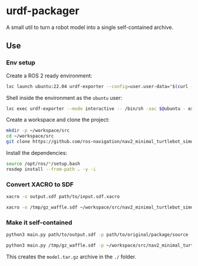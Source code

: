# urdf-packager

A small util to turn a robot model into a single self-contained archive.

## Use

### Env setup

Create a ROS 2 ready environment:

```bash
lxc launch ubuntu:22.04 urdf-exporter --config=user.user-data="$(curl -L https://gist.githubusercontent.com/artivis/1fcfcc38f1cb8c087e27ebda5484f2ef/raw/ros-bare.cloud-init.yaml)"
```

Shell inside the environment as the `ubuntu` user:

```bash
lxc exec urdf-exporter --mode interactive -- /bin/sh -xac $@ubuntu - exec /bin/login -p -f
```

Create a workspace and clone the project:

```bash
mkdir -p ~/workspace/src
cd ~/workspace/src
git clone https://github.com/ros-navigation/nav2_minimal_turtlebot_simulation.git
```

Install the dependencies:

```bash
source /opt/ros/*/setup.bash
rosdep install --from-path . -y -i
```

### Convert XACRO to SDF

```bash
xacro -o output.sdf path/to/input.sdf.xacro
```

```bash
xacro -o /tmp/gz_waffle.sdf ~/workspace/src/nav2_minimal_turtlebot_simulation/nav2_minimal_tb3_sim/urdf/gz_waffle.sdf.xacro
```

### Make it self-contained

```bash
python3 main.py path/to/output.sdf -p path/to/original/package/source
```

```bash
python3 main.py /tmp/gz_waffle.sdf -p ~/workspace/src/nav2_minimal_turtlebot_simulation
```

This creates the `model.tar.gz` archive in the `./` folder.
